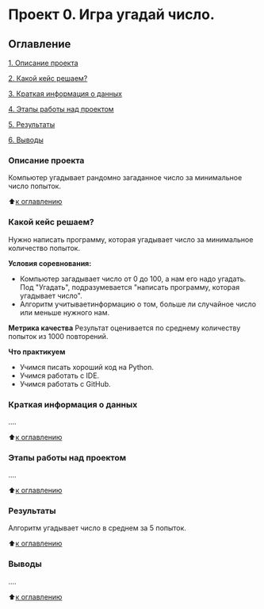 # Проект 0. Игра угадай число.

## Оглавление

[1. Описание проекта](https://github.com/AntipoffNickolay/SF_Data_Science/tree/master/project_0/README.md/#Описание-проекта)

[2. Какой кейс решаем?](https://github.com/AntipoffNickolay/SF_Data_Science/tree/master/project_0/README.md/#акой-кейс-решаем?)

[3. Краткая информация о данных](https://github.com/AntipoffNickolay/SF_Data_Science/tree/master/project_0/README.md/#Краткая-информация-о-данных)

[4. Этапы работы над проектом](https://github.com/AntipoffNickolay/SF_Data_Science/tree/master/project_0/README.md/#Этапы-работы-над-проектом)

[5. Результаты](https://github.com/AntipoffNickolay/SF_Data_Science/tree/master/project_0/README.md/#Результаты)

[6. Выводы](https://github.com/AntipoffNickolay/SF_Data_Science/tree/master/project_0/README.md/#Выводы)


### Описание проекта
Компьютер угадывает рандомно загаданное число за минимальное число попыток.

:arrow_up:[к оглавлению](https://github.com/AntipoffNickolay/SF_Data_Science/tree/master/project_0/README.md/#Оглпаление)

### Какой кейс решаем?
Нужно написать программу, которая угадывает число за минимальное количество попыток.

**Условия соревнования:**
- Компьютер загадывает число от 0 до 100, а нам его надо угадать. Под "Угадать", подразумевается "написать программу, которая угадывает число".
- Алгоритм учитываетинформацию о том, больше ли случайное число или меньше нужного нам.

**Метрика качества**
Результат оценивается по среднему количеству попыток из 1000 повторений.

**Что практикуем**
- Учимся писать хороший код на Python.
- Учимся работать с IDE.
- Учимся работать с GitHub.

### Краткая информация о данных
....

:arrow_up:[к оглавлению](https://github.com/AntipoffNickolay/SF_Data_Science/tree/master/project_0/README.md/#Оглпаление)

### Этапы работы над проектом
....

:arrow_up:[к оглавлению](https://github.com/AntipoffNickolay/SF_Data_Science/tree/master/project_0/README.md/#Оглпаление)

### Результаты
Алгоритм угадывает число в среднем за 5 попыток.

:arrow_up:[к оглавлению](https://github.com/AntipoffNickolay/SF_Data_Science/tree/master/project_0/README.md/#Оглпаление)

### Выводы
....

:arrow_up:[к оглавлению](https://github.com/AntipoffNickolay/SF_Data_Science/tree/master/project_0/README.md/#Оглпаление)